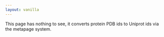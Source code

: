 ```yaml
---
layout: vanilla
---
```


<head>
<script src="{{site.baseurl}}{{site.data.urls.axios_path}}"></script>
</head>
<body>
<div id="output">
This page has nothing to see, it converts protein PDB ids to Uniprot ids via the metapage system.

</div>
</body>
<script src="{{site.baseurl}}{{site.data.urls.axios_path}}"></script>
<script src="{{site.baseurl}}{{site.data.urls.metaframe_library_path}}"></script>
<script src="index.js"></script>


